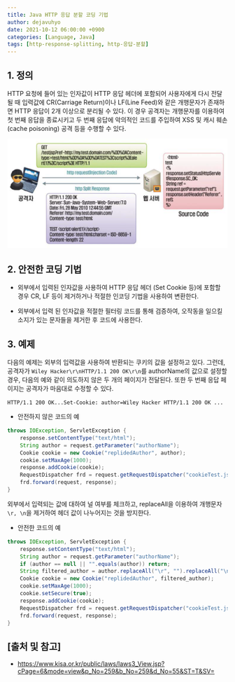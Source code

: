 ```yaml
---
title: Java HTTP 응답 분할 코딩 기법
author: dejavuhyo
date: 2021-10-12 06:00:00 +0900
categories: [Language, Java]
tags: [http-response-splitting, http-응답-분할]
---
```


## 1. 정의
HTTP 요청에 들어 있는 인자값이 HTTP 응답 헤더에 포함되어 사용자에게 다시 전달 될 때 입력값에 CR(Carriage Return)이나 LF(Line Feed)와 같은 개행문자가 존재하면 HTTP 응답이 2개 이상으로 분리될 수 있다. 이 경우 공격자는 개행문자를 이용하여 첫 번째 응답을 종료시키고 두 번째 응답에 악의적인 코드를 주입하여 XSS 및 캐시 훼손(cache poisoning) 공격 등을 수행할 수 있다.

![http-response-splitting](/assets/img/2021-10-12-http-response-splitting/http-response-splitting.png)

## 2. 안전한 코딩 기법

* 외부에서 입력된 인자값을 사용하여 HTTP 응답 헤더 (Set Cookie 등)에 포함할 경우 CR, LF 등이 제거하거나 적절한 인코딩 기법을 사용하여 변환한다.

* 외부에서 입력 된 인자값을 적절한 필터링 코드를 통해 검증하여, 오작동을 일으킬 소지가 있는 문자들을 제거한 후 코드에 사용한다.

## 3. 예제
다음의 예제는 외부의 입력값을 사용하여 반환되는 쿠키의 값을 설정하고 있다. 그런데, 공격자가 `Wiley Hacker\r\nHTTP/1.1 200 OK\r\n`를 authorName의 값으로 설정할 경우, 다음의 예와 같이 의도하지 않은 두 개의 페이지가 전달된다. 또한 두 번째 응답 페이지는 공격자가 마음대로 수정할 수 있다.

```text
HTTP/1.1 200 OK...Set-Cookie: author=Wiley Hacker HTTP/1.1 200 OK ...
```

* 안전하지 않은 코드의 예

```java
throws IOException, ServletException {
    response.setContentType("text/html");
    String author = request.getParameter("authorName");
    Cookie cookie = new Cookie("replidedAuthor", author);
    cookie.setMaxAge(1000);
    response.addCookie(cookie);
    RequestDispatcher frd = request.getRequestDispatcher("cookieTest.jsp");
    frd.forward(request, response);
}
```

외부에서 입력되는 값에 대하여 널 여부를 체크하고, replaceAll을 이용하여 개행문자 `\r, \n`을 제거하여 헤더 값이 나누어지는 것을 방지한다.

* 안전한 코드의 예

```java
throws IOException, ServletException {
    response.setContentType("text/html");
    String author = request.getParameter("authorName");
    if (author == null || "".equals(author)) return;
    String filtered_author = author.replaceAll("\r", "").replaceAll("\n", "");
    Cookie cookie = new Cookie("replidedAuthor", filtered_author);
    cookie.setMaxAge(1000);
    cookie.setSecure(true);
    response.addCookie(cookie);
    RequestDispatcher frd = request.getRequestDispatcher("cookieTest.jsp");
    frd.forward(request, response);
}
```

## [출처 및 참고]
* <https://www.kisa.or.kr/public/laws/laws3_View.jsp?cPage=6&mode=view&p_No=259&b_No=259&d_No=55&ST=T&SV=>
